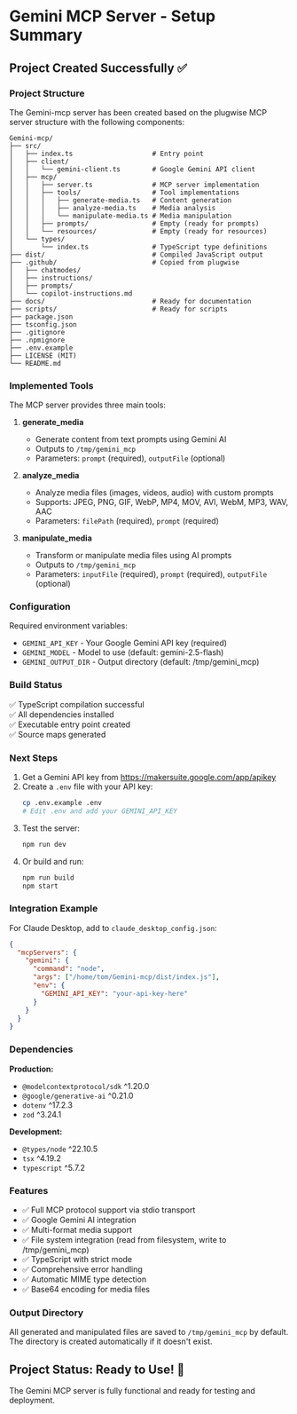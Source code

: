 # Gemini MCP Server - Setup Summary

## Project Created Successfully ✅

### Project Structure

The Gemini-mcp server has been created based on the plugwise MCP server structure with the following components:

```
Gemini-mcp/
├── src/
│   ├── index.ts                    # Entry point
│   ├── client/
│   │   └── gemini-client.ts        # Google Gemini API client
│   ├── mcp/
│   │   ├── server.ts               # MCP server implementation
│   │   ├── tools/                  # Tool implementations
│   │   │   ├── generate-media.ts   # Content generation
│   │   │   ├── analyze-media.ts    # Media analysis
│   │   │   └── manipulate-media.ts # Media manipulation
│   │   ├── prompts/                # Empty (ready for prompts)
│   │   └── resources/              # Empty (ready for resources)
│   └── types/
│       └── index.ts                # TypeScript type definitions
├── dist/                           # Compiled JavaScript output
├── .github/                        # Copied from plugwise
│   ├── chatmodes/
│   ├── instructions/
│   ├── prompts/
│   └── copilot-instructions.md
├── docs/                           # Ready for documentation
├── scripts/                        # Ready for scripts
├── package.json
├── tsconfig.json
├── .gitignore
├── .npmignore
├── .env.example
├── LICENSE (MIT)
└── README.md
```

### Implemented Tools

The MCP server provides three main tools:

1. **generate_media**
   - Generate content from text prompts using Gemini AI
   - Outputs to `/tmp/gemini_mcp`
   - Parameters: `prompt` (required), `outputFile` (optional)

2. **analyze_media**
   - Analyze media files (images, videos, audio) with custom prompts
   - Supports: JPEG, PNG, GIF, WebP, MP4, MOV, AVI, WebM, MP3, WAV, AAC
   - Parameters: `filePath` (required), `prompt` (required)

3. **manipulate_media**
   - Transform or manipulate media files using AI prompts
   - Outputs to `/tmp/gemini_mcp`
   - Parameters: `inputFile` (required), `prompt` (required), `outputFile` (optional)

### Configuration

Required environment variables:
- `GEMINI_API_KEY` - Your Google Gemini API key (required)
- `GEMINI_MODEL` - Model to use (default: gemini-2.5-flash)
- `GEMINI_OUTPUT_DIR` - Output directory (default: /tmp/gemini_mcp)

### Build Status

✅ TypeScript compilation successful  
✅ All dependencies installed  
✅ Executable entry point created  
✅ Source maps generated  

### Next Steps

1. Get a Gemini API key from https://makersuite.google.com/app/apikey
2. Create a `.env` file with your API key:
   ```bash
   cp .env.example .env
   # Edit .env and add your GEMINI_API_KEY
   ```
3. Test the server:
   ```bash
   npm run dev
   ```
4. Or build and run:
   ```bash
   npm run build
   npm start
   ```

### Integration Example

For Claude Desktop, add to `claude_desktop_config.json`:

```json
{
  "mcpServers": {
    "gemini": {
      "command": "node",
      "args": ["/home/tom/Gemini-mcp/dist/index.js"],
      "env": {
        "GEMINI_API_KEY": "your-api-key-here"
      }
    }
  }
}
```

### Dependencies

**Production:**
- `@modelcontextprotocol/sdk` ^1.20.0
- `@google/generative-ai` ^0.21.0
- `dotenv` ^17.2.3
- `zod` ^3.24.1

**Development:**
- `@types/node` ^22.10.5
- `tsx` ^4.19.2
- `typescript` ^5.7.2

### Features

- ✅ Full MCP protocol support via stdio transport
- ✅ Google Gemini AI integration
- ✅ Multi-format media support
- ✅ File system integration (read from filesystem, write to /tmp/gemini_mcp)
- ✅ TypeScript with strict mode
- ✅ Comprehensive error handling
- ✅ Automatic MIME type detection
- ✅ Base64 encoding for media files

### Output Directory

All generated and manipulated files are saved to `/tmp/gemini_mcp` by default. The directory is created automatically if it doesn't exist.

## Project Status: Ready to Use! 🚀

The Gemini MCP server is fully functional and ready for testing and deployment.
